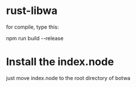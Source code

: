 # rust-libwa
for compile, type this:

npm run build --release

# Install the index.node
just move index.node to the root directory of botwa
